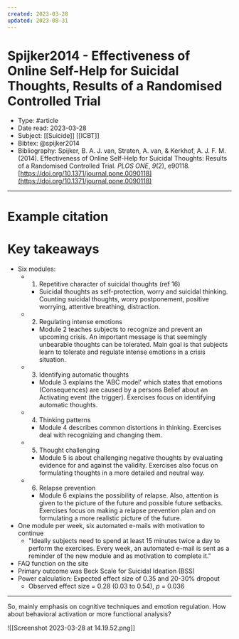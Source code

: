 ```yaml
---
created: 2023-03-28
updated: 2023-08-31
---
```

# Spijker2014 - Effectiveness of Online Self-Help for Suicidal Thoughts, Results of a Randomised Controlled Trial

* Type: #article
* Date read: 2023-03-28
* Subject: [[Suicide]] [[ICBT]]
* Bibtex: @spijker2014
* Bibliography: Spijker, B. A. J. van, Straten, A. van, & Kerkhof, A. J. F. M. (2014). Effectiveness of Online Self-Help for Suicidal Thoughts: Results of a Randomised Controlled Trial. _PLOS ONE_, _9_(2), e90118. [https://doi.org/10.1371/journal.pone.0090118](https://doi.org/10.1371/journal.pone.0090118)
---
# Example citation


# Key takeaways
* Six modules:
	* 1. Repetitive character of suicidal thoughts (ref 16)
		* Suicidal thoughts as self-protection, worry and suicidal thinking. Counting suicidal thoughts, worry postponement, positive worrying, attentive breathing, distraction.
	* 2. Regulating intense emotions
		* Module 2 teaches subjects to recognize and prevent an upcoming crisis. An important message is that seemingly unbearable thoughts can be tolerated. Main goal is that subjects learn to tolerate and regulate intense emotions in a crisis situation.
	* 3. Identifying automatic thoughts
		* Module 3 explains the 'ABC model' which states that emotions (Consequences) are caused by a persons Belief about an Activating event (the trigger). Exercises focus on identifying automatic thoughts.
	* 4. Thinking patterns
		* Module 4 describes common distortions in thinking. Exercises deal with recognizing and changing them.
	* 5. Thought challenging
		* Module 5 is about challenging negative thoughts by evaluating evidence for and against the validity. Exercises also focus on formulating thoughts in a more detailed and neutral way.
	* 6. Relapse prevention
		* Module 6 explains the possibility of relapse. Also, attention is given to the picture of the future and possible future setbacks. Exercises focus on making a relapse prevention plan and on formulating a more realistic picture of the future.
* One module per week, six automated e-mails with motivation to continue
	* "Ideally subjects need to spend at least 15 minutes twice a day to perform the exercises. Every week, an automated e-mail is sent as a reminder of the new module and as motivation to complete it."
* FAQ function on the site
* Primary outcome was Beck Scale for Suicidal Ideation (BSS)
* Power calculation: Expected effect size of 0.35 and 20-30% dropout
	* Observed effect size = 0.28 (0.03 to 0.54), *p* = 0.036

---

So, mainly emphasis on cognitive techniques and emotion regulation. How about behavioral activation or more functional analysis?

![[Screenshot 2023-03-28 at 14.19.52.png]]